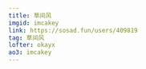 ```yaml
---
title: 草间风
imgid: imcakey
link: https://sosad.fun/users/409819
tag: 草间风
lofter: okayx
ao3: imcakey
---
```


